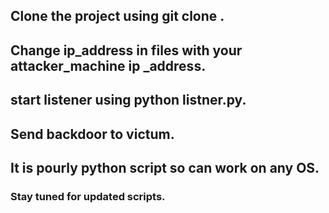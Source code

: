 ## Clone the project using git clone <URL>.
## Change ip_address in files with your attacker_machine ip _address.
## start listener using python listner.py.
## Send backdoor to victum.
## It is pourly python script so can work on any OS.
### Stay tuned for updated scripts.
